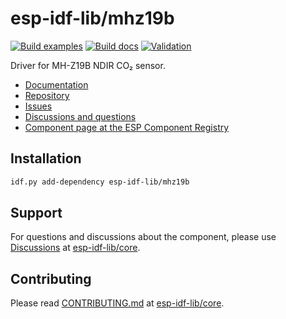 # esp-idf-lib/mhz19b

[![Build examples](https://github.com/esp-idf-lib/mhz19b/actions/workflows//build.yml/badge.svg)](https://github.com/esp-idf-lib/mhz19b/actions/workflows//build.yml)
[![Build docs](https://github.com/esp-idf-lib/mhz19b/actions/workflows//build-docs.yml/badge.svg)](https://github.com/esp-idf-lib/mhz19b/actions/workflows//build-docs.yml)
[![Validation](https://github.com/esp-idf-lib/mhz19b/actions/workflows//validate-component.yml/badge.svg)](https://github.com/esp-idf-lib/mhz19b/actions/workflows//validate-component.yml)

Driver for MH-Z19B NDIR CO₂ sensor.

* [Documentation](https://esp-idf-lib.github.io/mhz19b/)
* [Repository](https://github.com/esp-idf-lib/mhz19b)
* [Issues](https://github.com/esp-idf-lib/mhz19b/issues)
* [Discussions and questions](https://github.com/esp-idf-lib/core/discussions)
* [Component page at the ESP Component Registry](https://components.espressif.com/components/esp-idf-lib/mhz19b)

## Installation

```sh
idf.py add-dependency esp-idf-lib/mhz19b
```

## Support

For questions and discussions about the component, please use
[Discussions](https://github.com/esp-idf-lib/core/discussions)
at [esp-idf-lib/core](https://github.com/esp-idf-lib/core).

## Contributing

Please read [CONTRIBUTING.md](https://github.com/esp-idf-lib/core/blob/main/CONTRIBUTING.md)
at [esp-idf-lib/core](https://github.com/esp-idf-lib/core).
